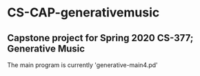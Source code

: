 # CS-CAP-generativemusic
Capstone project for Spring 2020 CS-377; Generative Music
----------------------------------------------------------
The main program is currently 'generative-main4.pd'
